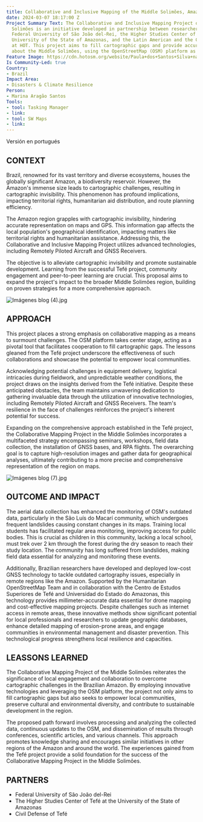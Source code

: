 ```yaml
---
title: Collaborative and Inclusive Mapping of the Middle Solimões, Amazon
date: 2024-03-07 18:17:00 Z
Project Summary Text: The Collaborative and Inclusive Mapping Project of the Middle
  Solimões is an initiative developed in partnership between researchers from the
  Federal University of São João del-Rei, the Higher Studies Center of Tefé at the
  University of the State of Amazonas, and the Latin American and the Caribbean Hub
  at HOT. This project aims to fill cartographic gaps and provide accurate information
  about the Middle Solimões, using the OpenStreetMap (OSM) platform as a central tool.
Feature Image: https://cdn.hotosm.org/website/Paula+dos+Santos+Silva+na+Amazo%CC%82nia.jpg
Is Community-Led: true
Country:
- Brazil
Impact Area:
- Disasters & Climate Resilience
Person:
- Marina Aragão Santos
Tools:
- tool: Tasking Manager
- link: 
- tool: SW Maps
- link: 
---
```


Versión en portugués

## **CONTEXT**
Brazil, renowned for its vast territory and diverse ecosystems, houses the globally significant Amazon, a biodiversity reservoir. However, the Amazon's immense size leads to cartographic challenges, resulting in cartographic invisibility. This phenomenon has profound implications, impacting territorial rights, humanitarian aid distribution, and route planning efficiency.

The Amazon region grapples with cartographic invisibility, hindering accurate representation on maps and GPS. This information gap affects the local population's geographical identification, impacting matters like territorial rights and humanitarian assistance. Addressing this, the Collaborative and Inclusive Mapping Project utilizes advanced technologies, including Remotely Piloted Aircraft and GNSS Receivers.

The objective is to alleviate cartographic invisibility and promote sustainable development. Learning from the successful Tefé project, community engagement and peer-to-peer learning are crucial. This proposal aims to expand the project's impact to the broader Middle Solimões region, building on proven strategies for a more comprehensive approach.

![Imágenes blog (4).jpg](/uploads/Ima%CC%81genes%20blog%20(4).jpg)

## **APPROACH**
This project places a strong emphasis on collaborative mapping as a means to surmount challenges. The OSM platform takes center stage, acting as a pivotal tool that facilitates cooperation to fill cartographic gaps. The lessons gleaned from the Tefé project underscore the effectiveness of such collaborations and showcase the potential to empower local communities.

Acknowledging potential challenges in equipment delivery, logistical intricacies during fieldwork, and unpredictable weather conditions, the project draws on the insights derived from the Tefé initiative. Despite these anticipated obstacles, the team maintains unwavering dedication to gathering invaluable data through the utilization of innovative technologies, including Remotely Piloted Aircraft and GNSS Receivers. The team's resilience in the face of challenges reinforces the project's inherent potential for success.

Expanding on the comprehensive approach established in the Tefé project, the Collaborative Mapping Project in the Middle Solimões incorporates a multifaceted strategy encompassing seminars, workshops, field data collection, the installation of GNSS bases, and RPA flights. The overarching goal is to capture high-resolution images and gather data for geographical analyses, ultimately contributing to a more precise and comprehensive representation of the region on maps.

![Imágenes blog (7).jpg](/uploads/Ima%CC%81genes%20blog%20(7).jpg)

## **OUTCOME AND IMPACT**
The aerial data collection has enhanced the monitoring of OSM's outdated data, particularly in the São Luís do Macarí community, which undergoes frequent landslides causing constant changes in its maps. Training local students has facilitated regular area monitoring, improving access for public bodies. This is crucial as children in this community, lacking a local school, must trek over 2 km through the forest during the dry season to reach their study location. The community has long suffered from landslides, making field data essential for analyzing and monitoring these events.

Additionally, Brazilian researchers have developed and deployed low-cost GNSS technology to tackle outdated cartography issues, especially in remote regions like the Amazon. Supported by the Humanitarian OpenStreetMap Team and in collaboration with the Centro de Estudos Superiores de Tefé and Universidad do Estado do Amazonas, this technology provides millimeter-accurate data essential for drone mapping and cost-effective mapping projects. Despite challenges such as internet access in remote areas, these innovative methods show significant potential for local professionals and researchers to update geographic databases, enhance detailed mapping of erosion-prone areas, and engage communities in environmental management and disaster prevention. This technological progress strengthens local resilience and capacities.

## **LEASSONS LEARNED**
The Collaborative Mapping Project of the Middle Solimões reiterates the significance of local engagement and collaboration to overcome cartographic challenges in the Brazilian Amazon. By employing innovative technologies and leveraging the OSM platform, the project not only aims to fill cartographic gaps but also seeks to empower local communities, preserve cultural and environmental diversity, and contribute to sustainable development in the region.

The proposed path forward involves processing and analyzing the collected data, continuous updates to the OSM, and dissemination of results through conferences, scientific articles, and various channels. This approach promotes knowledge sharing and encourages similar initiatives in other regions of the Amazon and around the world. The experiences gained from the Tefé project provide a solid foundation for the success of the Collaborative Mapping Project in the Middle Solimões.

## **PARTNERS**
* Federal University of São João del-Rei
* The Higher Studies Center of Tefé at the University of the State of Amazonas
* Civil Defense of Tefé